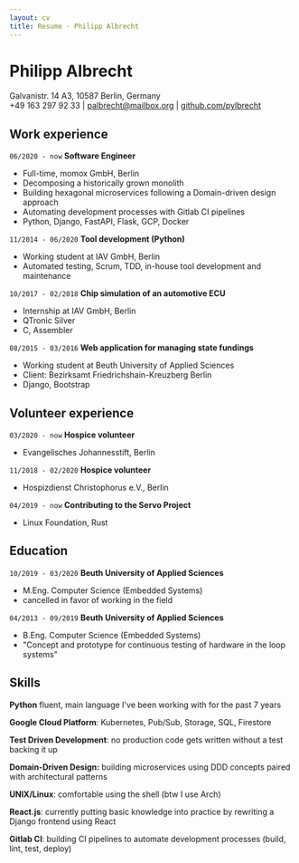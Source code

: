 ```yaml
---
layout: cv
title: Resume - Philipp Albrecht
---
```

# Philipp Albrecht
<div id="webaddress">
Galvanistr. 14 A3,
10587 Berlin,
Germany
</div>
<div id="webaddress">
+49 163 297 92 33
| <a href="mailto:palbrecht@mailbox.org">palbrecht@mailbox.org</a>
| <a href="https://github.com/pylbrecht">github.com/pylbrecht</a>
</div>

## Work experience
`06/2020 - now`
__Software Engineer__
- Full-time, momox GmbH, Berlin
- Decomposing a historically grown monolith
- Building hexagonal microservices following a Domain-driven design approach
- Automating development processes with Gitlab CI pipelines
- Python, Django, FastAPI, Flask, GCP, Docker

`11/2014 - 06/2020`
__Tool development (Python)__
- Working student at IAV GmbH, Berlin
- Automated testing, Scrum, TDD, in-house tool development and maintenance

`10/2017 - 02/2018`
__Chip simulation of an automotive ECU__
- Internship at IAV GmbH, Berlin
- QTronic Silver
- C, Assembler

`08/2015 - 03/2016`
__Web application for managing state fundings__
- Working student at Beuth University of Applied Sciences
- Client: Bezirksamt Friedrichshain-Kreuzberg Berlin
- Django, Bootstrap

## Volunteer experience

`03/2020 - now`
__Hospice volunteer__
- Evangelisches Johannesstift, Berlin

`11/2018 - 02/2020`
__Hospice volunteer__
- Hospizdienst Christophorus e.V., Berlin

`04/2019 - now`
__Contributing to the Servo Project__
- Linux Foundation, Rust


## Education

`10/2019 - 03/2020`
__Beuth University of Applied Sciences__
- M.Eng. Computer Science (Embedded Systems)
- cancelled in favor of working in the field

`04/2013 - 09/2019`
__Beuth University of Applied Sciences__
- B.Eng. Computer Science (Embedded Systems)
- "Concept and prototype for continuous testing of hardware in the loop systems"


## Skills
__Python__
fluent, main language I've been working with for the past 7 years

__Google Cloud Platform__:
Kubernetes, Pub/Sub, Storage, SQL, Firestore

__Test Driven Development__:
no production code gets written without a test backing it up

__Domain-Driven Design:__
building microservices using DDD concepts paired with architectural patterns

__UNIX/Linux__:
comfortable using the shell (btw I use Arch)

__React.js__:
currently putting basic knowledge into practice by rewriting a Django frontend using React

__Gitlab CI__:
building CI pipelines to automate development processes (build, lint, test, deploy)


<!-- ### Footer

Last updated: June 2021 -->

